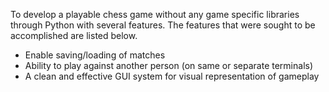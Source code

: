 To develop a playable chess game without any game specific libraries through Python with several features. The features that were sought to be accomplished are listed below.

* Enable saving/loading of matches
* Ability to play against another person (on same or separate terminals)
* A clean and effective GUI system for visual representation of gameplay